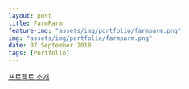 ```yaml
---
layout: post
title: FarmParm
feature-img: "assets/img/portfolio/farmparm.png"
img: "assets/img/portfolio/farmparm.png"
date: 07 September 2018
tags: [Portfolio]
---
```


[프로젝트 소개](https://clemado1.github.io/blog/2018/09/04/Farm-Parm.html)
